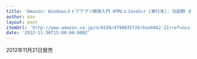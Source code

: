 ```yaml
---
title: 'Amazon: Windowsストアアプリ開発入門 HTMLとJavaScr [単行本]: 羽田野 太巳'
author: azu
layout: post
itemUrl: 'http://www.amazon.co.jp/o/ASIN/4798035726/book042-22/ref=nosim'
date: '2012-11-30T15:00:00.000Z'
---
```

2012年11月21日発売
